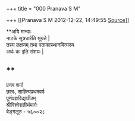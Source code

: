+++
title = "000 Pranava S M"

+++
[[Pranava S M	2012-12-22, 14:49:55 [Source](https://groups.google.com/g/bvparishat/c/FvJ3756hkp4)]]



**अयि मान्याः  
नाटके सूत्रधारेति श्रूयते \|  
तस्य लक्षणम् तथा पताकास्थानमित्यस्य  
अर्थः कः इति संशयः \|  
  
**  
--  
प्रणव शर्मा  
छात्रः, साहित्यप्रथमवर्षः  
पूर्णप्रज्ञविद्यापीठम्  
श्रीविश्वेशतीर्थमार्गः  
बेङ्गलूरु - ५६००२८  

